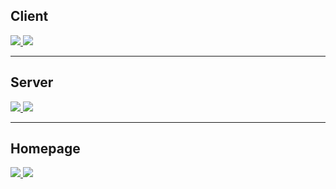 <h2>Client</h2>
<div>
<a href='https://github.com/Gryt-chat/client'>
<img src='./links/clientRepo.png'/>
</a>

<a href='https://docs.gryt.chat/docs/category/client'>
<img src='./links/clientDocs.png'/>
</a>
</div>

----------------

<h2>Server</h2>
<div>
<a href='https://github.com/Gryt-chat/server'>
<img src='./links/serverRepo.png'/>
</a>

<a href='https://docs.gryt.chat/docs/category/server'>
<img src='./links/serverDocs.png'/>
</a>
</div>

----------------

<h2>Homepage</h2>
<div>
<a href='https://gryt.chat'>
<img src='./links/home.png'/>
</a>

<a href='https://github.com/Gryt-chat/landing-page'>
<img src='./links/homeRepo.png'/>
</a>
</div>
